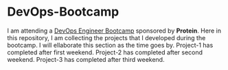 # DevOps-Bootcamp

I am attending a [DevOps Engineer Bootcamp](https://www.patika.dev/bootcamp/protein-devops-engineer-bootcamp) sponsored by **Protein**. 
Here in this repository, I am collecting the projects that I developed during the bootcamp. 
I will ellaborate this section as the time goes by.
Project-1 has completed after first weekend.
Project-2 has completed after second weekend.
Project-3 has completed after third weekend.
